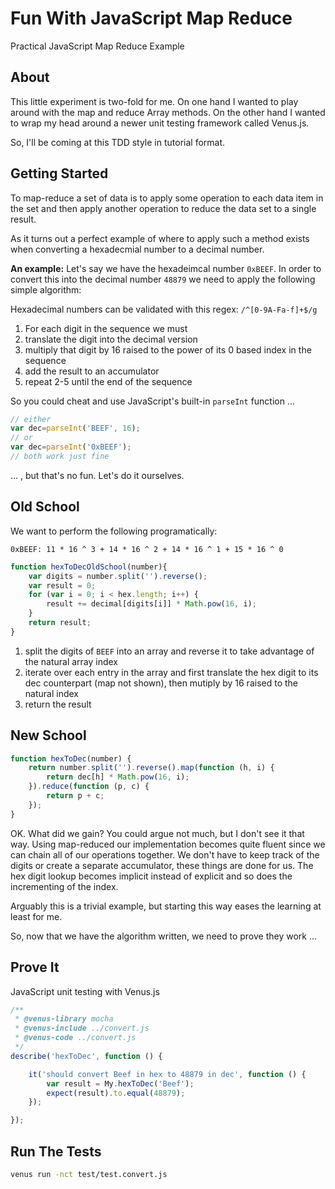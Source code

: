# Fun With JavaScript Map Reduce
Practical JavaScript Map Reduce Example

## About
This little experiment is two-fold for me. On one hand I wanted to play around with the map and reduce Array methods. On the other hand I wanted to wrap my head around a newer unit testing framework called Venus.js.

So, I'll be coming at this TDD style in tutorial format.

## Getting Started
To map-reduce a set of data is to apply some operation to each data item in the set and then apply another operation to reduce the data set to a single result.

As it turns out a perfect example of where to apply such a method exists when converting a hexadecmial number to a decimal number.

**An example:**
Let's say we have the hexadeimcal number `0xBEEF`. In order to convert this into the decimal number `48879` we need to apply the following simple algorithm:

Hexadecimal numbers can be validated with this regex: `/^[0-9A-Fa-f]+$/g`

1. For each digit in the sequence we must 
2. translate the digit into the decimal version
3. multiply that digit by 16 raised to the power of its 0 based index in the sequence
4. add the result to an accumulator
5. repeat 2-5 until the end of the sequence

So you could cheat and use JavaScript's built-in `parseInt` function ...

```js
// either
var dec=parseInt('BEEF', 16);
// or
var dec=parseInt('0xBEEF');
// both work just fine
```

... , but that's no fun. Let's do it ourselves.

## Old School
We want to perform the following programatically:
```
0xBEEF: 11 * 16 ^ 3 + 14 * 16 ^ 2 + 14 * 16 ^ 1 + 15 * 16 ^ 0
```

```js
function hexToDecOldSchool(number){
	var digits = number.split('').reverse();
	var result = 0;
	for (var i = 0; i < hex.length; i++) {
		result += decimal[digits[i]] * Math.pow(16, i);
	}
	return result;
}
```

1. split the digits of `BEEF` into an array and reverse it to take advantage of the natural array index
2. iterate over each entry in the array and first translate the hex digit to its dec counterpart (map not shown), then mutiply by 16 raised to the natural index
3. return the result

## New School
```js
function hexToDec(number) {
	return number.split('').reverse().map(function (h, i) {
		return dec[h] * Math.pow(16, i);
	}).reduce(function (p, c) {
		return p + c;
	});
}
```

OK. What did we gain? You could argue not much, but I don't see it that way. Using map-reduced our implementation becomes quite fluent since we can chain all of our operations together. We don't have to keep track of the digits or create a separate accumulator, these things are done for us. The hex digit lookup becomes implicit instead of explicit and so does the incrementing of the index.

Arguably this is a trivial example, but starting this way eases the learning at least for me.

So, now that we have the algorithm written, we need to prove they work ...

## Prove It

JavaScript unit testing with Venus.js

```js
/**
 * @venus-library mocha
 * @venus-include ../convert.js
 * @venus-code ../convert.js
 */
describe('hexToDec', function () {

    it('should convert Beef in hex to 48879 in dec', function () {
        var result = My.hexToDec('Beef');
        expect(result).to.equal(48879);
    });

});
```

## Run The Tests
```bash
venus run -nct test/test.convert.js
```
